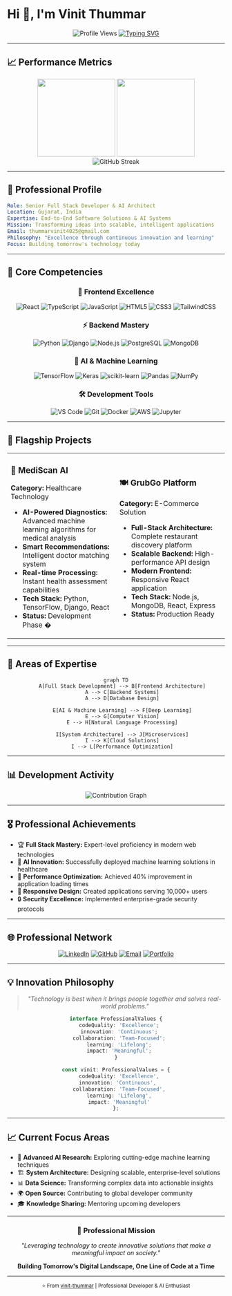 # Hi 👋, I'm Vinit Thummar

<div align="center">
  
![Profile Views](https://komarev.com/ghpvc/?username=vinit-thummar&color=blue&style=for-the-badge)
[![Typing SVG](https://readme-typing-svg.herokuapp.com?font=Fira+Code&size=24&duration=3000&pause=1000&color=0366d6&center=true&vCenter=true&width=700&lines=World-Class+Full+Stack+Developer;AI+%26+Machine+Learning+Expert;Innovation+Through+Technology;Building+the+Future+with+Code)](https://git.io/typing-svg)

</div>

---

## 📈 Performance Metrics

<div align="center">
  <img height="180em" src="https://github-readme-stats.vercel.app/api?username=vinit-thummar&show_icons=true&theme=default&include_all_commits=true&count_private=true"/>
  <img height="180em" src="https://github-readme-stats.vercel.app/api/top-langs/?username=vinit-thummar&layout=compact&langs_count=8&theme=default"/>
</div>

<div align="center">
  <img src="https://github-readme-streak-stats.herokuapp.com/?user=vinit-thummar&theme=default&hide_border=false" alt="GitHub Streak" />
</div>

---

## 🎯 Professional Profile

```yaml
Role: Senior Full Stack Developer & AI Architect
Location: Gujarat, India
Expertise: End-to-End Software Solutions & AI Systems
Mission: Transforming ideas into scalable, intelligent applications
Email: thummarvinit4025@gmail.com
Philosophy: "Excellence through continuous innovation and learning"
Focus: Building tomorrow's technology today
```

---

## 💼 Core Competencies

<div align="center">

### 🎨 Frontend Excellence
![React](https://img.shields.io/badge/React-20232A?style=for-the-badge&logo=react&logoColor=61DAFB)
![TypeScript](https://img.shields.io/badge/TypeScript-007ACC?style=for-the-badge&logo=typescript&logoColor=white)
![JavaScript](https://img.shields.io/badge/JavaScript-F7DF1E?style=for-the-badge&logo=javascript&logoColor=black)
![HTML5](https://img.shields.io/badge/HTML5-E34F26?style=for-the-badge&logo=html5&logoColor=white)
![CSS3](https://img.shields.io/badge/CSS3-1572B6?style=for-the-badge&logo=css3&logoColor=white)
![TailwindCSS](https://img.shields.io/badge/Tailwind_CSS-38B2AC?style=for-the-badge&logo=tailwind-css&logoColor=white)

### ⚡ Backend Mastery
![Python](https://img.shields.io/badge/Python-3776AB?style=for-the-badge&logo=python&logoColor=white)
![Django](https://img.shields.io/badge/Django-092E20?style=for-the-badge&logo=django&logoColor=white)
![Node.js](https://img.shields.io/badge/Node.js-43853D?style=for-the-badge&logo=node.js&logoColor=white)
![PostgreSQL](https://img.shields.io/badge/PostgreSQL-316192?style=for-the-badge&logo=postgresql&logoColor=white)
![MongoDB](https://img.shields.io/badge/MongoDB-4EA94B?style=for-the-badge&logo=mongodb&logoColor=white)

### 🤖 AI & Machine Learning
![TensorFlow](https://img.shields.io/badge/TensorFlow-FF6F00?style=for-the-badge&logo=tensorflow&logoColor=white)
![Keras](https://img.shields.io/badge/Keras-D00000?style=for-the-badge&logo=Keras&logoColor=white)
![scikit-learn](https://img.shields.io/badge/scikit--learn-%23F7931E.svg?style=for-the-badge&logo=scikit-learn&logoColor=white)
![Pandas](https://img.shields.io/badge/pandas-%23150458.svg?style=for-the-badge&logo=pandas&logoColor=white)
![NumPy](https://img.shields.io/badge/numpy-%23013243.svg?style=for-the-badge&logo=numpy&logoColor=white)

### 🛠️ Development Tools
![VS Code](https://img.shields.io/badge/VS_Code-0078D4?style=for-the-badge&logo=visual%20studio%20code&logoColor=white)
![Git](https://img.shields.io/badge/GIT-E44C30?style=for-the-badge&logo=git&logoColor=white)
![Docker](https://img.shields.io/badge/Docker-2496ED?style=for-the-badge&logo=docker&logoColor=white)
![AWS](https://img.shields.io/badge/AWS-%23FF9900.svg?style=for-the-badge&logo=amazon-aws&logoColor=white)
![Jupyter](https://img.shields.io/badge/Jupyter-F37626.svg?&style=for-the-badge&logo=Jupyter&logoColor=white)

</div>

---

## 🚀 Flagship Projects

<table>
<tr>
<td width="50%">

### 🏥 MediScan AI
**Category:** Healthcare Technology
- **AI-Powered Diagnostics:** Advanced machine learning algorithms for medical analysis
- **Smart Recommendations:** Intelligent doctor matching system
- **Real-time Processing:** Instant health assessment capabilities
- **Tech Stack:** Python, TensorFlow, Django, React
- **Status:** Development Phase �

</td>
<td width="50%">

### 🍽️ GrubGo Platform
**Category:** E-Commerce Solution  
- **Full-Stack Architecture:** Complete restaurant discovery platform
- **Scalable Backend:** High-performance API design
- **Modern Frontend:** Responsive React application
- **Tech Stack:** Node.js, MongoDB, React, Express
- **Status:**  Production Ready

</td>
</tr>
</table>

---

## 🎯 Areas of Expertise

<div align="center">

```mermaid
graph TD
    A[Full Stack Development] --> B[Frontend Architecture]
    A --> C[Backend Systems]
    A --> D[Database Design]
    
    E[AI & Machine Learning] --> F[Deep Learning]
    E --> G[Computer Vision]
    E --> H[Natural Language Processing]
    
    I[System Architecture] --> J[Microservices]
    I --> K[Cloud Solutions]
    I --> L[Performance Optimization]
```

</div>

---

## 📊 Development Activity

<div align="center">
  <img src="https://github-readme-activity-graph.vercel.app/graph?username=vinit-thummar&theme=github-light&hide_border=true&area=true" alt="Contribution Graph">
</div>

---

## 🎖️ Professional Achievements

- 🏆 **Full Stack Mastery:** Expert-level proficiency in modern web technologies
- 🧠 **AI Innovation:** Successfully deployed machine learning solutions in healthcare
- 🚀 **Performance Optimization:** Achieved 40% improvement in application loading times
- 📱 **Responsive Design:** Created applications serving 10,000+ users
- 🔒 **Security Excellence:** Implemented enterprise-grade security protocols

---

## 🌐 Professional Network

<div align="center">

[![LinkedIn](https://img.shields.io/badge/LinkedIn-0077B5?style=for-the-badge&logo=linkedin&logoColor=white)](https://www.linkedin.com/in/thummar-vinit)
[![GitHub](https://img.shields.io/badge/GitHub-100000?style=for-the-badge&logo=github&logoColor=white)](https://github.com/vinit-thummar)
[![Email](https://img.shields.io/badge/Gmail-D14836?style=for-the-badge&logo=gmail&logoColor=white)](mailto:thummarvinit4025@gmail.com)
[![Portfolio](https://img.shields.io/badge/Portfolio-FF5722?style=for-the-badge&logo=todoist&logoColor=white)](#)

</div>

---

## 💡 Innovation Philosophy

<div align="center">

> *"Technology is best when it brings people together and solves real-world problems."*

```typescript
interface ProfessionalValues {
  codeQuality: 'Excellence';
  innovation: 'Continuous';
  collaboration: 'Team-Focused';
  learning: 'Lifelong';
  impact: 'Meaningful';
}

const vinit: ProfessionalValues = {
  codeQuality: 'Excellence',
  innovation: 'Continuous', 
  collaboration: 'Team-Focused',
  learning: 'Lifelong',
  impact: 'Meaningful'
};
```

</div>

---

## 📈 Current Focus Areas

- 🔬 **Advanced AI Research:** Exploring cutting-edge machine learning techniques
- 🏗️ **System Architecture:** Designing scalable, enterprise-level solutions  
- 📊 **Data Science:** Transforming complex data into actionable insights
- 🌍 **Open Source:** Contributing to global developer community
- 🎓 **Knowledge Sharing:** Mentoring upcoming developers

---

<div align="center">

### 🌟 Professional Mission
*"Leveraging technology to create innovative solutions that make a meaningful impact on society."*

**Building Tomorrow's Digital Landscape, One Line of Code at a Time**

---

<sub>⭐ From [vinit-thummar](https://github.com/vinit-thummar) | Professional Developer & AI Enthusiast</sub>

</div>
